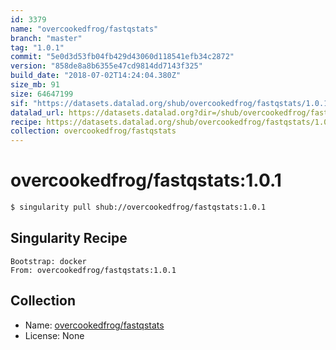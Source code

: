 ```yaml
---
id: 3379
name: "overcookedfrog/fastqstats"
branch: "master"
tag: "1.0.1"
commit: "5e0d3d53fb04fb429d43060d118541efb34c2872"
version: "858de8a8b6355e47cd9814dd7143f325"
build_date: "2018-07-02T14:24:04.380Z"
size_mb: 91
size: 64647199
sif: "https://datasets.datalad.org/shub/overcookedfrog/fastqstats/1.0.1/2018-07-02-5e0d3d53-858de8a8/858de8a8b6355e47cd9814dd7143f325.simg"
datalad_url: https://datasets.datalad.org?dir=/shub/overcookedfrog/fastqstats/1.0.1/2018-07-02-5e0d3d53-858de8a8/
recipe: https://datasets.datalad.org/shub/overcookedfrog/fastqstats/1.0.1/2018-07-02-5e0d3d53-858de8a8/Singularity
collection: overcookedfrog/fastqstats
---
```


# overcookedfrog/fastqstats:1.0.1

```bash
$ singularity pull shub://overcookedfrog/fastqstats:1.0.1
```

## Singularity Recipe

```singularity
Bootstrap: docker
From: overcookedfrog/fastqstats:1.0.1
```

## Collection

 - Name: [overcookedfrog/fastqstats](https://github.com/overcookedfrog/fastqstats)
 - License: None

